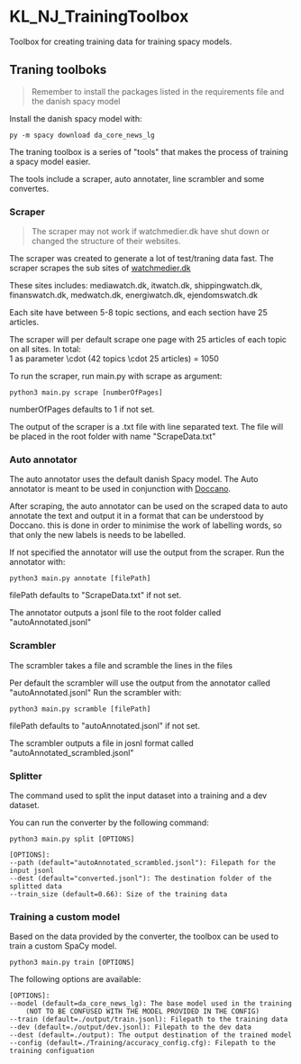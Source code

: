 # KL_NJ_TrainingToolbox
Toolbox for creating training data for training spacy models.

## Traning toolboks

> Remember to install the packages listed in the requirements file and the danish spacy model

Install the danish spacy model with:
```
py -m spacy download da_core_news_lg
```

The traning toolbox is a series of "tools" that makes the process of training a spacy model easier.

The tools include a scraper, auto annotater, line scrambler and some convertes.

### Scraper

> The scraper may not work if watchmedier.dk have shut down or changed the structure of their websites.

The scraper was created to generate a lot of test/traning data fast. 
The scraper scrapes the sub sites of [watchmedier.dk](watchmedier.dk) 

These sites includes: 
mediawatch.dk, itwatch.dk, shippingwatch.dk, finanswatch.dk, medwatch.dk, energiwatch.dk, ejendomswatch.dk

Each site have between 5-8 topic sections, and each section have 25 articles.

The scraper will per default scrape one page with 25 articles of each topic on all sites. In total:  
1 as parameter \cdot (42 topics \cdot 25 articles) = 1050

To run the scraper, run main.py with scrape as argument:
```
python3 main.py scrape [numberOfPages]
```

numberOfPages defaults to 1 if not set. 

The output of the scraper is a .txt file with line separated text. The file will be placed in the root folder with name "ScrapeData.txt"



### Auto annotator
The auto annotator uses the default danish Spacy model. The Auto annotator is meant to be used in conjunction with [Doccano](https://github.com/doccano/doccano).

After scraping, the auto annotator can be used on the scraped data to auto annotate the text and output it in a format that can be understood by Doccano. this is done in order to minimise the work of labelling words, so that only the new labels is needs to be labelled.

If not specified the annotator will use the output from the scraper.
Run the annotator with:
```
python3 main.py annotate [filePath]
```
filePath defaults to "ScrapeData.txt" if not set.

The annotator outputs a jsonl file to the root folder called "autoAnnotated.jsonl"

### Scrambler
The scrambler takes a file and scramble the lines in the files

Per default the scrambler will use the output from the annotator called "autoAnnotated.jsonl"
Run the scrambler with:
```
python3 main.py scramble [filePath]
```
filePath defaults to "autoAnnotated.jsonl" if not set.

The scrambler outputs a file in josnl format called "autoAnnotated_scrambled.jsonl"

### Splitter
The command used to split the input dataset into a training and a dev dataset.

You can run the converter by the following command:
```
python3 main.py split [OPTIONS]
```
```
[OPTIONS]:
--path (default="autoAnnotated_scrambled.jsonl"): Filepath for the input jsonl
--dest (default="converted.jsonl"): The destination folder of the splitted data
--train_size (default=0.66): Size of the training data
```

### Training a custom model
Based on the data provided by the converter, the toolbox can be used to train a custom SpaCy model.
```
python3 main.py train [OPTIONS]
```
The following options are available:
```
[OPTIONS]:
--model (default=da_core_news_lg): The base model used in the training 
    (NOT TO BE CONFUSED WITH THE MODEL PROVIDED IN THE CONFIG)
--train (default=./output/train.jsonl): Filepath to the training data
--dev (default=./output/dev.jsonl): Filepath to the dev data
--dest (default=./output): The output destination of the trained model
--config (default=./Training/accuracy_config.cfg): Filepath to the training configuation
```
